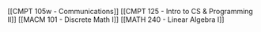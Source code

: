 [[CMPT 105w - Communications]]
[[CMPT 125 - Intro to CS & Programming II]]
[[MACM 101 - Discrete Math I]]
[[MATH 240 - Linear Algebra I]]